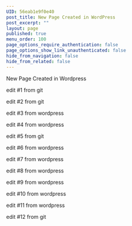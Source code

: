 ```yaml
---
UID: 56eab1e9f0e40
post_title: New Page Created in WordPress
post_excerpt: ""
layout: page
published: true
menu_order: 100
page_options_require_authentication: false
page_options_show_link_unauthenticated: false
hide_from_navigation: false
hide_from_related: false
---
```

New Page Created in Wordpress

edit #1 from git

edit #2 from git

edit #3 from wordpress

edit #4 from wordpress

edit #5 from git

edit #6 from wordpress

edit #7 from wordpress

edit #8 from wordpress

edit #9 from wordpress

edit #10 from wordpress

edit #11 from wordpress

edit #12 from git
